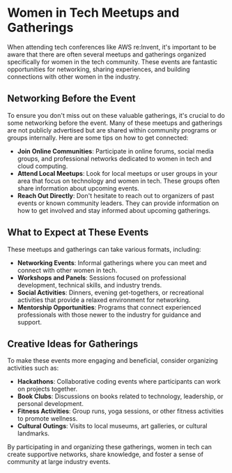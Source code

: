 # Women in Tech Meetups and Gatherings

When attending tech conferences like AWS re:Invent, it's important to be aware that there are often several meetups and gatherings organized specifically for women in the tech community. These events are fantastic opportunities for networking, sharing experiences, and building connections with other women in the industry.

## Networking Before the Event

To ensure you don't miss out on these valuable gatherings, it's crucial to do some networking before the event. Many of these meetups and gatherings are not publicly advertised but are shared within community programs or groups internally. Here are some tips on how to get connected:

- **Join Online Communities**: Participate in online forums, social media groups, and professional networks dedicated to women in tech and cloud computing.
- **Attend Local Meetups**: Look for local meetups or user groups in your area that focus on technology and women in tech. These groups often share information about upcoming events.
- **Reach Out Directly**: Don't hesitate to reach out to organizers of past events or known community leaders. They can provide information on how to get involved and stay informed about upcoming gatherings.

## What to Expect at These Events

These meetups and gatherings can take various formats, including:

- **Networking Events**: Informal gatherings where you can meet and connect with other women in tech.
- **Workshops and Panels**: Sessions focused on professional development, technical skills, and industry trends.
- **Social Activities**: Dinners, evening get-togethers, or recreational activities that provide a relaxed environment for networking.
- **Mentorship Opportunities**: Programs that connect experienced professionals with those newer to the industry for guidance and support.

## Creative Ideas for Gatherings

To make these events more engaging and beneficial, consider organizing activities such as:

- **Hackathons**: Collaborative coding events where participants can work on projects together.
- **Book Clubs**: Discussions on books related to technology, leadership, or personal development.
- **Fitness Activities**: Group runs, yoga sessions, or other fitness activities to promote wellness.
- **Cultural Outings**: Visits to local museums, art galleries, or cultural landmarks.

By participating in and organizing these gatherings, women in tech can create supportive networks, share knowledge, and foster a sense of community at large industry events.
